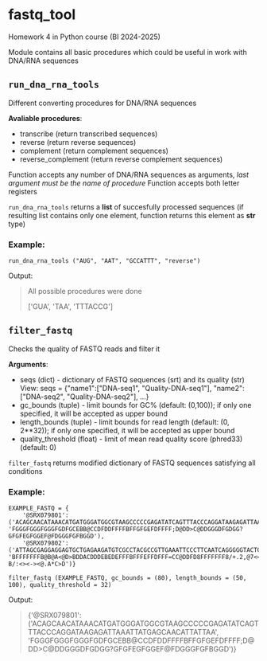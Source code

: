 # fastq_tool
Homework 4 in Python course (BI 2024-2025)

Module contains all basic procedures which could be useful in work with DNA/RNA sequences

## `run_dna_rna_tools`
Different converting procedures for DNA/RNA sequences

**Avaliable procedures**:
- transcribe (return transcribed sequences)
- reverse (return reverse sequences)
- complement (return complement sequences)
- reverse_complement (return reverse complement sequences)

Function accepts any number of DNA/RNA sequences as arguments, *last argument must be the name of procedure*
Function accepts both letter registers

`run_dna_rna_tools` returns a **list** of succesfully processed sequences (if resulting list contains only one element, function returns this element as **str** type)

### Example:
```
run_dna_rna_tools ("AUG", "AAT", "GCCATTT", "reverse")
```
Output:
> All possible procedures were done
> 
> ['GUA', 'TAA', 'TTTACCG']



## `filter_fastq`
Checks the quality of FASTQ reads and filter it

**Arguments**:
- seqs (dict) - dictionary of FASTQ sequences (srt) and its quality (str)
  View: seqs = {"name1":["DNA-seq1", "Quality-DNA-seq1"], "name2":["DNA-seq2", "Quality-DNA-seq2"], ...}
- gc_bounds (tuple) - limit bounds for GC% (default: (0,100)); if only one specified, it will be accepted as upper bound
- length_bounds (tuple) - limit bounds for read length (default: (0, 2**32)); if only one specified, it will be accepted as upper bound
- quality_threshold (float) - limit of mean read quality score (phred33) (default: 0)

`filter_fastq` returns modified dictionary of FASTQ sequences satisfying all conditions

### Example:
```
EXAMPLE_FASTQ = {
    '@SRX079801': ('ACAGCAACATAAACATGATGGGATGGCGTAAGCCCCCGAGATATCAGTTTACCCAGGATAAGAGATTAAATTATGAGCAACATTATTAA', 'FGGGFGGGFGGGFGDFGCEBB@CCDFDDFFFFBFFGFGEFDFFFF;D@DD>C@DDGGGDFGDGG?GFGFEGFGGEF@FDGGGFGFBGGD'),
    '@SRX079802': ('ATTAGCGAGGAGGAGTGCTGAGAAGATGTCGCCTACGCCGTTGAAATTCCCTTCAATCAGGGGGTACTGGAGGATACGAGTTTGTGTG', 'BFFFFFFFB@B@A<@D>BDDACDDDEBEDEFFFBFFFEFFDFFF=CC@DDFD8FFFFFFF8/+.2,@7<<:?B/:<><-><@.A*C>D')}

filter_fastq (EXAMPLE_FASTQ, gc_bounds = (80), length_bounds = (50, 100), quality_threshold = 32)
```
Output:
> {'@SRX079801': ('ACAGCAACATAAACATGATGGGATGGCGTAAGCCCCCGAGATATCAGTTTACCCAGGATAAGAGATTAAATTATGAGCAACATTATTAA',
  'FGGGFGGGFGGGFGDFGCEBB@CCDFDDFFFFBFFGFGEFDFFFF;D@DD>C@DDGGGDFGDGG?GFGFEGFGGEF@FDGGGFGFBGGD')}




